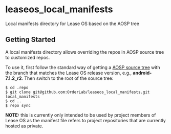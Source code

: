 leaseos_local_manifests
========================
Local manifests directory for Lease OS based on the AOSP tree 

Getting Started
---------------
A local manifests directory allows overriding the repos in AOSP source 
tree to customized repos. 

To use it, first follow the standard way of getting a 
[AOSP source tree](https://source.android.com/source/downloading) with 
the branch that matches the Lease OS release version, e.g., **android-7.1.2_r2**.
Then switch to the root of the source tree:

```
$ cd .repo
$ git clone git@github.com:OrderLab/leaseos_local_manifests.git local_manifests
$ cd ..
$ repo sync
```

**NOTE:** this is currently only intended to be used by project members of Lease OS
as the manifest file refers to project repositories that are currently hosted 
as private.

